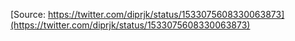 [Source: https://twitter.com/diprjk/status/1533075608330063873](https://twitter.com/diprjk/status/1533075608330063873)